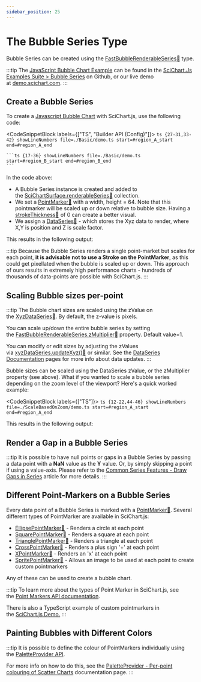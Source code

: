 ```yaml
---
sidebar_position: 25
---
```


# The Bubble Series Type

Bubble Series can be created using the [FastBubbleRenderableSeries:blue_book:](https://www.scichart.com/documentation/js/current/typedoc/classes/fastbubblerenderableseries.html) type.

:::tip
The [JavaScript Bubble Chart Example](https://demo.scichart.com/javascript-bubble-chart) can be found in the [SciChart.Js Examples Suite > Bubble Series](https://github.com/ABTSoftware/SciChart.JS.Examples/tree/master/Examples/src/components/Examples/Charts2D/BasicChartTypes/BubbleChart) on Github, or our live demo at [demo.scichart.com](https://demo.scichart.com/javascript/bubble-chart).
:::

<ChartFromSciChartDemo
    src="http://demo.scichart.com/iframe/bubble-chart"
    title="Bubble Series Chart"
/>

## Create a Bubble Series

To create a [Javascript Bubble Chart](https://demo.scichart.com/javascript-bubble-chart) with SciChart.js, use the following code:

<CodeSnippetBlock labels={["TS", "Builder API (Config)"]}>
    ```ts {27-31,33-42} showLineNumbers file=./Basic/demo.ts start=#region_A_start end=#region_A_end
    ```

    ```ts {17-36} showLineNumbers file=./Basic/demo.ts start=#region_B_start end=#region_B_end
    ```
</CodeSnippetBlock>

In the code above:

*   A Bubble Series instance is created and added to the [SciChartSurface.renderableSeries:blue_book:](https://www.scichart.com/documentation/js/current/typedoc/classes/scichartsurface.html#renderableseries) collection.
*   We set a [PointMarker:blue_book:](https://www.scichart.com/documentation/js/current/typedoc/classes/basepointmarker.html) with a width, height = 64. Note that this pointmarker will be scaled up or down relative to bubble size. Having a [strokeThickness:blue_book:](https://www.scichart.com/documentation/js/current/typedoc/classes/basepointmarker.html#strokethickness) of 0 can create a better visual.
*   We assign a [DataSeries:blue_book:](https://www.scichart.com/documentation/js/current/typedoc/classes/basedataseries.html) - which stores the Xyz data to render, where X,Y is position and Z is scale factor.

This results in the following output:


<LiveDocSnippet name="./Basic/demo" />

:::tip
Because the Bubble Series renders a single point-market but scales for each point, **it is advisable not to use a Stroke on the PointMarker**, as this could get pixellated when the bubble is scaled up or down. This approach of ours results in extremely high performance charts - hundreds of thousands of data-points are possible with SciChart.js.
:::

## Scaling Bubble sizes per-point

:::tip
The Bubble chart sizes are scaled using the zValue on the [XyzDataSeries:blue_book:](https://www.scichart.com/documentation/js/current/typedoc/classes/xyzdataseries.html). By default, the z-value is pixels.

You can scale up/down the entire bubble series by setting the [FastBubbleRenderableSeries.zMultiplier:blue_book:](https://www.scichart.com/documentation/js/current/typedoc/classes/fastbubblerenderableseries.html#zmultiplier) property. Default value=1.

You can modify or edit sizes by adjusting the zValues via [xyzDataSeries.updateXyz():blue_book:](https://www.scichart.com/documentation/js/current/typedoc/classes/xyzdataseries.html#updatexyz) or similar. See the [DataSeries Documentation](/2d-charts/chart-types/data-series-api/data-series-api-overview) pages for more info about data updates.
:::

Bubble sizes can be scaled using the DataSeries zValue, or the zMultiplier property (see above). What if you wanted to scale a bubble series depending on the zoom level of the viewport? Here's a quick worked example:

<CodeSnippetBlock labels={["TS"]}>
    ```ts {12-22,44-46} showLineNumbers file=./ScaleBasedOnZoom/demo.ts start=#region_A_start end=#region_A_end
    ```
</CodeSnippetBlock>

This results in the following output:

<LiveDocSnippet name="./ScaleBasedOnZoom/demo" />

## Render a Gap in a Bubble Series

:::tip
It is possible to have null points or gaps in a Bubble Series by passing a data point with a **NaN** value as the **Y** value. Or, by simply skipping a point if using a value-axis. Please refer to the [Common Series Features - Draw Gaps in Series](/2d-charts/chart-types/common-series-apis/drawing-gaps) article for more details.
:::

## Different Point-Markers on a Bubble Series

Every data point of a Bubble Series is marked with a [PointMarker:blue_book:](https://www.scichart.com/documentation/js/current/typedoc/classes/basepointmarker.html). Several different types of PointMarker are available in SciChart.js:

*   [EllipsePointMarker:blue_book:](https://www.scichart.com/documentation/js/current/typedoc/classes/ellipsepointmarker.html) - Renders a circle at each point
*   [SquarePointMarker:blue_book:](https://www.scichart.com/documentation/js/current/typedoc/classes/squarepointmarker.html) - Renders a square at each point
*   [TrianglePointMarker:blue_book:](https://www.scichart.com/documentation/js/current/typedoc/classes/trianglepointmarker.html) - Renders a triangle at each point
*   [CrossPointMarker:blue_book:](https://www.scichart.com/documentation/js/current/typedoc/classes/crosspointmarker.html) - Renders a plus sign '+' at each point
*   [XPointMarker:blue_book:](https://www.scichart.com/documentation/js/current/typedoc/classes/xpointmarker.html) - Renders an 'x' at each point
*   [SpritePointMarker:blue_book:](https://www.scichart.com/documentation/js/current/typedoc/classes/spritepointmarker.html) - Allows an image to be used at each point to create custom pointmarkers

Any of these can be used to create a bubble chart.

:::tip
To learn more about the types of Point Marker in SciChart.js, see the [Point Markers API documentation](/2d-charts/chart-types/common-series-apis/drawing-point-markers).

There is also a TypeScript example of custom pointmarkers in the [SciChart.js Demo.](https://demo.scichart.com/javascript-chart-custom-pointmarkers)
:::

## Painting Bubbles with Different Colors

:::tip
It is possible to define the colour of PointMarkers individually using the [PaletteProvider API](/2d-charts/chart-types/palette-provider-api/palette-provider-api-overview).

For more info on how to do this, see the [PaletteProvider - Per-point colouring of Scatter Charts](/2d-charts/chart-types/palette-provider-api/fast-bubble-renderable-series) documentation page.
:::